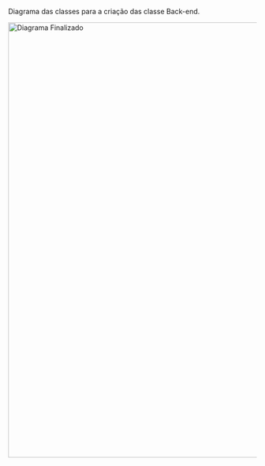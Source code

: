 

Diagrama das classes para a criação das classe Back-end. 









<img width="1564" height="883" alt="Diagrama Finalizado" src="https://github.com/user-attachments/assets/cce2026b-7183-440a-a9a4-b21b3c64b674" />
